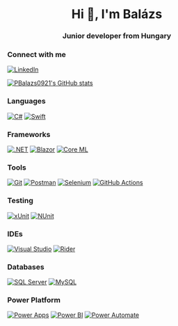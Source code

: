 <h1 align="center">Hi 👋, I'm Balázs</h1>
<h3 align="center">Junior developer from Hungary</h3>

### Connect with me

[![LinkedIn](https://img.shields.io/badge/LinkedIn-0A66C2?style=for-the-badge&logo=linkedin&logoColor=white)](https://linkedin.com/in/balázs-péter-995b3020a)


[![PBalazs0921's GitHub stats](https://github-readme-stats.vercel.app/api?username=PBalazs0921)](https://github.com/anuraghazra/github-readme-stats)




### Languages

[![C#](https://img.shields.io/badge/C%23-239120?style=for-the-badge&logo=c-sharp&logoColor=white)](https://www.w3schools.com/cs/)
[![Swift](https://img.shields.io/badge/Swift-FA7343?style=for-the-badge&logo=swift&logoColor=white)](https://developer.apple.com/swift/)

### Frameworks

[![.NET](https://img.shields.io/badge/.NET-512BD4?style=for-the-badge&logo=dot-net&logoColor=white)](https://dotnet.microsoft.com/)
[![Blazor](https://img.shields.io/badge/Blazor-512BD4?style=for-the-badge&logo=blazor&logoColor=white)](https://dotnet.microsoft.com/apps/aspnet/web-apps/blazor)
[![Core ML](https://img.shields.io/badge/Core%20ML-000000?style=for-the-badge&logo=apple&logoColor=white)](https://developer.apple.com/machine-learning/)

### Tools

[![Git](https://img.shields.io/badge/Git-F05032?style=for-the-badge&logo=git&logoColor=white)](https://git-scm.com/)
[![Postman](https://img.shields.io/badge/Postman-FF6C37?style=for-the-badge&logo=postman&logoColor=white)](https://postman.com)
[![Selenium](https://img.shields.io/badge/Selenium-43B02A?style=for-the-badge&logo=selenium&logoColor=white)](https://www.selenium.dev/)
[![GitHub Actions](https://img.shields.io/badge/GitHub%20Actions-2088FF?style=for-the-badge&logo=githubactions&logoColor=white)](https://github.com/features/actions)

### Testing

[![xUnit](https://img.shields.io/badge/xUnit-512BD4?style=for-the-badge&logo=xunit&logoColor=white)](https://xunit.net/)
[![NUnit](https://img.shields.io/badge/NUnit-512BD4?style=for-the-badge&logo=nunit&logoColor=white)](https://nunit.org/)

### IDEs

[![Visual Studio](https://img.shields.io/badge/Visual%20Studio-5C2D91?style=for-the-badge&logo=visual-studio&logoColor=white)](https://visualstudio.microsoft.com/)
[![Rider](https://img.shields.io/badge/Rider-000000?style=for-the-badge&logo=jetbrains&logoColor=white)](https://www.jetbrains.com/rider/)

### Databases

[![SQL Server](https://img.shields.io/badge/SQL%20Server-CC2927?style=for-the-badge&logo=microsoft-sql-server&logoColor=white)](https://www.microsoft.com/en-us/sql-server/)
[![MySQL](https://img.shields.io/badge/MySQL-4479A1?style=for-the-badge&logo=mysql&logoColor=white)](https://www.mysql.com/)

### Power Platform

[![Power Apps](https://img.shields.io/badge/Power%20Apps-0078D4?style=for-the-badge&logo=powerapps&logoColor=white)](https://powerapps.microsoft.com/)
[![Power BI](https://img.shields.io/badge/Power%20BI-F2C811?style=for-the-badge&logo=powerbi&logoColor=white)](https://powerbi.microsoft.com/)
[![Power Automate](https://img.shields.io/badge/Power%20Automate-0061F2?style=for-the-badge&logo=powerautomate&logoColor=white)](https://flow.microsoft.com/)

